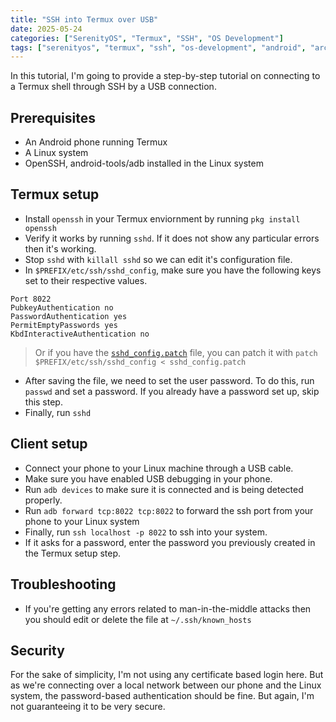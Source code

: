 ```yaml
---
title: "SSH into Termux over USB"
date: 2025-05-24
categories: ["SerenityOS", "Termux", "SSH", "OS Development"]
tags: ["serenityos", "termux", "ssh", "os-development", "android", "arch-linux", "experimental"]
---
```

In this tutorial, I'm going to provide a step-by-step tutorial on connecting to a Termux shell through SSH by a USB connection.

## Prerequisites
- An Android phone running Termux
- A Linux system
- OpenSSH, android-tools/adb installed in the Linux system

## Termux setup
- Install `openssh` in your Termux enviornment by running `pkg install openssh`
- Verify it works by running `sshd`. If it does not show any particular errors then it's working.
- Stop `sshd` with `killall sshd` so we can edit it's configuration file.
- In `$PREFIX/etc/ssh/sshd_config`, make sure you have the following keys set to their respective values.
```
Port 8022
PubkeyAuthentication no
PasswordAuthentication yes
PermitEmptyPasswords yes
KbdInteractiveAuthentication no
```
> Or if you have the [`sshd_config.patch`](https://raw.githubusercontent.com/theonlyasdk/blog-bits/refs/heads/main/blog-bits/ssh-into-termux-over-usb/sshd_config.patch) file, you can patch it with `patch $PREFIX/etc/ssh/sshd_config < sshd_config.patch`
- After saving the file, we need to set the user password. To do this, run `passwd` and set a password. If you already have a password set up, skip this step.
- Finally, run `sshd`

## Client setup
- Connect your phone to your Linux machine through a USB cable.
- Make sure you have enabled USB debugging in your phone.
- Run `adb devices` to make sure it is connected and is being detected properly.
- Run `adb forward tcp:8022 tcp:8022` to forward the ssh port from your phone to your Linux system
- Finally, run `ssh localhost -p 8022` to ssh into your system.
- If it asks for a password, enter the password you previously created in the Termux setup step.

## Troubleshooting
- If you're getting any errors related to man-in-the-middle attacks then you should edit or delete the file at `~/.ssh/known_hosts`

## Security
For the sake of simplicity, I'm not using any certificate based login here. But as we're connecting over a local network between our phone and the Linux system, the password-based authentication should be fine. But again, I'm not guaranteeing it to be very secure.